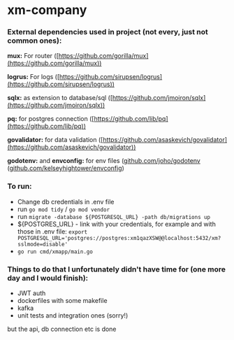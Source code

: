 # xm-company

### External dependencies used in project (not every, just not common ones):

**mux:** For router
([https://github.com/gorilla/mux](https://github.com/gorilla/mux))

**logrus:** For logs
([https://github.com/sirupsen/logrus](https://github.com/sirupsen/logrus))

**sqlx:** as extension to database/sql
([https://github.com/jmoiron/sqlx](https://github.com/jmoiron/sqlx))

**pq:**  for postgres connection ([https://github.com/lib/pq](https://github.com/lib/pq))

**govalidator:**  for data validation ([https://github.com/asaskevich/govalidator](https://github.com/asaskevich/govalidator))

**godotenv:** and **envconfig:** for env files ([github.com/joho/godotenv](github.com/joho/godotenv) ([github.com/kelseyhightower/envconfig](github.com/kelseyhightower/envconfig))


### To run:
- Change db credentials in .env file
- run `go mod tidy` / `go mod vendor`
- run `migrate -database ${POSTGRESQL_URL} -path db/migrations up` 
- ${POSTGRES_URL} - link with your credentials, for example and with those in .env file: `export POSTGRESQL_URL='postgres://postgres:xm1qazXSW@@localhost:5432/xm?sslmode=disable'`
- `go run cmd/xmapp/main.go`

### Things to do that I unfortunately didn't have time for (one more day and I would finish):
- JWT auth
- dockerfiles with some makefile
- kafka
- unit tests and integration ones (sorry!)

but the api, db connection etc is done
